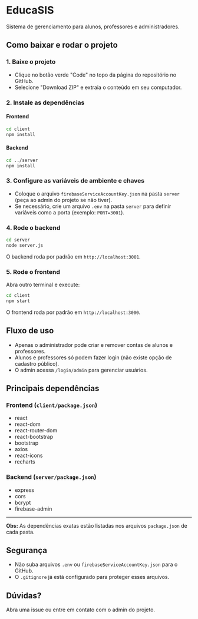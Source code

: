 # EducaSIS

Sistema de gerenciamento para alunos, professores e administradores.

## Como baixar e rodar o projeto

### 1. Baixe o projeto

- Clique no botão verde "Code" no topo da página do repositório no GitHub.
- Selecione "Download ZIP" e extraia o conteúdo em seu computador.

### 2. Instale as dependências

#### Frontend

```bash
cd client
npm install
```

#### Backend

```bash
cd ../server
npm install
```

### 3. Configure as variáveis de ambiente e chaves

- Coloque o arquivo `firebaseServiceAccountKey.json` na pasta `server` (peça ao admin do projeto se não tiver).
- Se necessário, crie um arquivo `.env` na pasta `server` para definir variáveis como a porta (exemplo: `PORT=3001`).

### 4. Rode o backend

```bash
cd server
node server.js
```

O backend roda por padrão em `http://localhost:3001`.

### 5. Rode o frontend

Abra outro terminal e execute:

```bash
cd client
npm start
```

O frontend roda por padrão em `http://localhost:3000`.

## Fluxo de uso

- Apenas o administrador pode criar e remover contas de alunos e professores.
- Alunos e professores só podem fazer login (não existe opção de cadastro público).
- O admin acessa `/login/admin` para gerenciar usuários.

## Principais dependências

### Frontend (`client/package.json`)

- react
- react-dom
- react-router-dom
- react-bootstrap
- bootstrap
- axios
- react-icons
- recharts

### Backend (`server/package.json`)

- express
- cors
- bcrypt
- firebase-admin

---

**Obs:** As dependências exatas estão listadas nos arquivos `package.json` de cada pasta.

## Segurança

- Não suba arquivos `.env` ou `firebaseServiceAccountKey.json` para o GitHub.
- O `.gitignore` já está configurado para proteger esses arquivos.

## Dúvidas?

Abra uma issue ou entre em contato com o admin do projeto.
